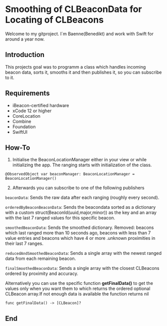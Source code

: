 # Smoothing of CLBeaconData for Locating of CLBeacons
Welcome to my gitproject. I´m Baenne(Benedikt) and work with Swift for around a year now.

## Introduction
This projects goal was to programm a class which handles incoming beacon data, sorts it, smooths it and then publishes it, so you can subscribe to it.

## Requirements

- iBeacon-certified hardware
- xCode 12 or higher
- CoreLocation
- Combine
- Foundation
- SwiftUI

## How-To

1. Initialise the BeaconLocationManager either in your view or while initializing the app. The ranging starts with initialization of the class.

```
@ObservedObject var beaconManager: BeaconLocationManager = BeaconLocationManager()
```

2. Afterwards you can subscribe to one of the following publishers


`beaconData`: Sends the raw data after each ranging (roughly every second).


`orderedByBeaconBeaconData`: Sends the beacondata sorted as a dictionary 
with a custom struct(BeaconId(uuid,major,minor)) as the key 
and an array with the last 7 ranged values for this specific beacon.

`smoothedBeaconData`: Sends the smoothed dictionary.
Removed: beacons which last ranged more than 10 seconds ago, beacons with less than 7 value entries 
and beacons which have 4 or more .unknown proximities in their last 7 ranges.

`reducedAndSmoothedBeaconData`: Sends a single array with the newest ranged data from each remaining beacon.

`finalSmoothedBeaconData`: Sends a single array with the closest CLBeacons ordered by proximity and accuracy.

Alternatively you can use the specific function **getFinalData()** to get the values only when you want them to 
which returns the  ordered optional CLBeacon array.If not enough data is available the function returns nil
```
func getFinalData() -> [CLBeacon]? 
```


## End

